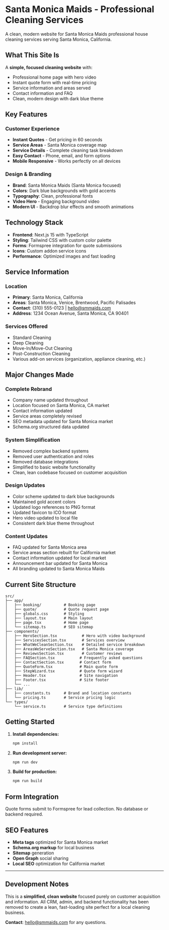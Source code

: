 # Santa Monica Maids - Professional Cleaning Services

A clean, modern website for Santa Monica Maids professional house cleaning services serving Santa Monica, California.

## What This Site Is

A **simple, focused cleaning website** with:
- Professional home page with hero video
- Instant quote form with real-time pricing
- Service information and areas served
- Contact information and FAQ
- Clean, modern design with dark blue theme

## Key Features

### Customer Experience
- **Instant Quotes** - Get pricing in 60 seconds
- **Service Areas** - Santa Monica coverage map
- **Service Details** - Complete cleaning task breakdown
- **Easy Contact** - Phone, email, and form options
- **Mobile Responsive** - Works perfectly on all devices

### Design & Branding
- **Brand**: Santa Monica Maids (Santa Monica focused)
- **Colors**: Dark blue backgrounds with gold accents
- **Typography**: Clean, professional fonts
- **Video Hero** - Engaging background video
- **Modern UI** - Backdrop blur effects and smooth animations

## Technology Stack

- **Frontend**: Next.js 15 with TypeScript
- **Styling**: Tailwind CSS with custom color palette
- **Forms**: Formspree integration for quote submissions
- **Icons**: Custom addon service icons
- **Performance**: Optimized images and fast loading

## Service Information

### Location
- **Primary**: Santa Monica, California
- **Areas**: Santa Monica, Venice, Brentwood, Pacific Palisades
- **Contact**: (310) 555-0123 | hello@smmaids.com
- **Address**: 1234 Ocean Avenue, Santa Monica, CA 90401

### Services Offered
- Standard Cleaning
- Deep Cleaning  
- Move-In/Move-Out Cleaning
- Post-Construction Cleaning
- Various add-on services (organization, appliance cleaning, etc.)

## Major Changes Made

### Complete Rebrand
- Company name updated throughout
- Location focused on Santa Monica, CA market  
- Contact information updated
- Service areas completely revised
- SEO metadata updated for Santa Monica market
- Schema.org structured data updated

### System Simplification
- Removed complex backend systems
- Removed user authentication and roles
- Removed database integrations
- Simplified to basic website functionality
- Clean, lean codebase focused on customer acquisition

### Design Updates
- Color scheme updated to dark blue backgrounds
- Maintained gold accent colors
- Updated logo references to PNG format
- Updated favicon to ICO format
- Hero video updated to local file
- Consistent dark blue theme throughout

### Content Updates
- FAQ updated for Santa Monica area
- Service areas section rebuilt for California market
- Contact information updated for local market
- Announcement bar updated for Santa Monica
- All branding updated to Santa Monica Maids

## Current Site Structure

```
src/
├── app/
│   ├── booking/          # Booking page
│   ├── quote/            # Quote request page  
│   ├── globals.css       # Styling
│   ├── layout.tsx        # Main layout
│   ├── page.tsx          # Home page
│   └── sitemap.ts        # SEO sitemap
├── components/
│   ├── HeroSection.tsx           # Hero with video background
│   ├── ServicesSection.tsx       # Services overview
│   ├── WhatWeCleanSection.tsx    # Detailed service breakdown
│   ├── AreasWeServeSection.tsx   # Santa Monica coverage
│   ├── ReviewsSection.tsx        # Customer reviews
│   ├── FAQSection.tsx           # Frequently asked questions
│   ├── ContactSection.tsx       # Contact form
│   ├── QuoteForm.tsx            # Main quote form
│   ├── StepWizard.tsx           # Quote form wizard
│   ├── Header.tsx               # Site navigation
│   ├── Footer.tsx               # Site footer
│   └── ...
├── lib/
│   ├── constants.ts      # Brand and location constants
│   └── pricing.ts        # Service pricing logic
└── types/
    └── service.ts        # Service type definitions
```

## Getting Started

1. **Install dependencies:**
   ```bash
   npm install
   ```

2. **Run development server:**
   ```bash
   npm run dev
   ```

3. **Build for production:**
   ```bash
   npm run build
   ```

## Form Integration

Quote forms submit to Formspree for lead collection. No database or backend required.

## SEO Features

- **Meta tags** optimized for Santa Monica market
- **Schema.org markup** for local business
- **Sitemap** generation
- **Open Graph** social sharing
- **Local SEO** optimization for California market

---

## Development Notes

This is a **simplified, clean website** focused purely on customer acquisition and information. All CRM, admin, and backend functionality has been removed to create a lean, fast-loading site perfect for a local cleaning business.

**Contact**: hello@smmaids.com for any questions.